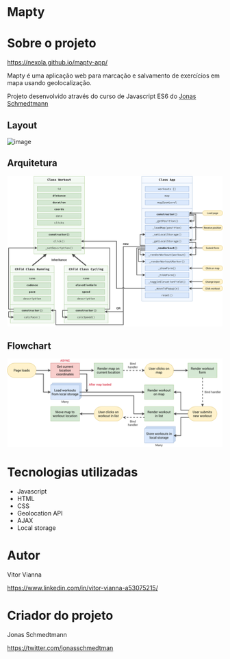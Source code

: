 # Mapty

# Sobre o projeto

https://nexola.github.io/mapty-app/

Mapty é uma aplicação web para marcação e salvamento de exercícios em mapa usando geolocalização.

Projeto desenvolvido através do curso de Javascript ES6 do [Jonas Schmedtmann](https://codingheroes.io/)

## Layout
![image](https://github.com/nexola/mapty-app/assets/103954392/e0161791-8945-4205-936d-08d6e287d634)

## Arquitetura
![image](https://github.com/nexola/mapty-app/blob/main/Mapty-architecture-final.png)

## Flowchart
![image](https://github.com/nexola/mapty-app/blob/main/Mapty-flowchart.png)

# Tecnologias utilizadas
- Javascript
- HTML
- CSS
- Geolocation API
- AJAX
- Local storage

# Autor

Vitor Vianna

https://www.linkedin.com/in/vitor-vianna-a53075215/

# Criador do projeto

Jonas Schmedtmann

https://twitter.com/jonasschmedtman

